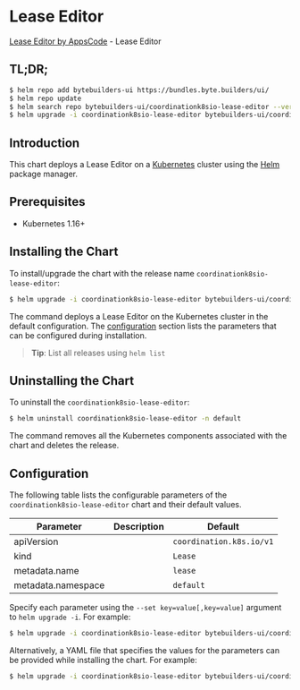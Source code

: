 # Lease Editor

[Lease Editor by AppsCode](https://byte.builders) - Lease Editor

## TL;DR;

```bash
$ helm repo add bytebuilders-ui https://bundles.byte.builders/ui/
$ helm repo update
$ helm search repo bytebuilders-ui/coordinationk8sio-lease-editor --version=v0.4.2
$ helm upgrade -i coordinationk8sio-lease-editor bytebuilders-ui/coordinationk8sio-lease-editor -n default --create-namespace --version=v0.4.2
```

## Introduction

This chart deploys a Lease Editor on a [Kubernetes](http://kubernetes.io) cluster using the [Helm](https://helm.sh) package manager.

## Prerequisites

- Kubernetes 1.16+

## Installing the Chart

To install/upgrade the chart with the release name `coordinationk8sio-lease-editor`:

```bash
$ helm upgrade -i coordinationk8sio-lease-editor bytebuilders-ui/coordinationk8sio-lease-editor -n default --create-namespace --version=v0.4.2
```

The command deploys a Lease Editor on the Kubernetes cluster in the default configuration. The [configuration](#configuration) section lists the parameters that can be configured during installation.

> **Tip**: List all releases using `helm list`

## Uninstalling the Chart

To uninstall the `coordinationk8sio-lease-editor`:

```bash
$ helm uninstall coordinationk8sio-lease-editor -n default
```

The command removes all the Kubernetes components associated with the chart and deletes the release.

## Configuration

The following table lists the configurable parameters of the `coordinationk8sio-lease-editor` chart and their default values.

|     Parameter      | Description |               Default               |
|--------------------|-------------|-------------------------------------|
| apiVersion         |             | <code>coordination.k8s.io/v1</code> |
| kind               |             | <code>Lease</code>                  |
| metadata.name      |             | <code>lease</code>                  |
| metadata.namespace |             | <code>default</code>                |


Specify each parameter using the `--set key=value[,key=value]` argument to `helm upgrade -i`. For example:

```bash
$ helm upgrade -i coordinationk8sio-lease-editor bytebuilders-ui/coordinationk8sio-lease-editor -n default --create-namespace --version=v0.4.2 --set apiVersion=coordination.k8s.io/v1
```

Alternatively, a YAML file that specifies the values for the parameters can be provided while
installing the chart. For example:

```bash
$ helm upgrade -i coordinationk8sio-lease-editor bytebuilders-ui/coordinationk8sio-lease-editor -n default --create-namespace --version=v0.4.2 --values values.yaml
```
